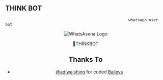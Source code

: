   ## THINK BOT
                                                    
                                                          whatsapp user bot



<div align="center">

  ![WhatsAsena Logo](https://media.giphy.com/media/BlHyA0MPp9N0yMtgPa/giphy.gif)
  
   
   </h1>🔎THINKBOT</h1>
   
   ## Thanks To
- [@adiwajshing](https://github.com/adiwajshing) for coded [Baileys](https://github.com/adiwajshing/Baileys) 
